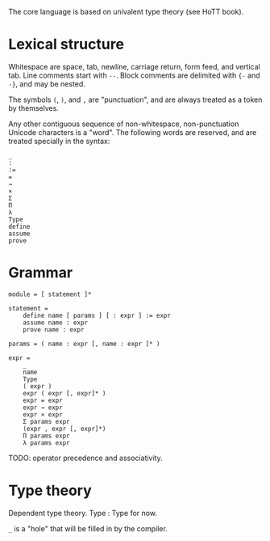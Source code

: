 The core language is based on univalent type theory (see HoTT book).

# Lexical structure

Whitespace are space, tab, newline, carriage return, form feed, and vertical
tab. Line comments start with `--`. Block comments are delimited with `{-` and
`-}`, and may be nested.

The symbols `(`, `)`, and `,` are "punctuation", and are always treated as a
token by themselves.

Any other contiguous sequence of non-whitespace, non-punctuation Unicode
characters is a "word". The following words are reserved, and are treated
specially in the syntax:

```
_
:
:=
=
→
×
Σ
Π
λ
Type
define
assume
prove
```

# Grammar

```
module = [ statement ]*

statement =
    define name [ params ] [ : expr ] := expr
    assume name : expr
    prove name : expr

params = ( name : expr [, name : expr ]* )

expr =
    _
    name
    Type
    ( expr )
    expr ( expr [, expr]* )
    expr = expr
    expr → expr
    expr × expr
    Σ params expr
    (expr , expr [, expr]*)
    Π params expr
    λ params expr
```

TODO: operator precedence and associativity.

# Type theory

Dependent type theory. Type : Type for now.

`_` is a "hole" that will be filled in by the compiler.
